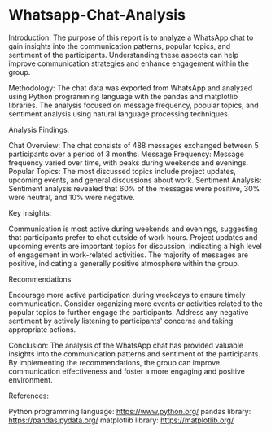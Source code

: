 # Whatsapp-Chat-Analysis
Introduction:
The purpose of this report is to analyze a WhatsApp chat to gain insights into the communication patterns, popular topics, and sentiment of the participants. Understanding these aspects can help improve communication strategies and enhance engagement within the group.

Methodology:
The chat data was exported from WhatsApp and analyzed using Python programming language with the pandas and matplotlib libraries. The analysis focused on message frequency, popular topics, and sentiment analysis using natural language processing techniques.

Analysis Findings:

Chat Overview: The chat consists of 488 messages exchanged between 5 participants over a period of 3 months.
Message Frequency: Message frequency varied over time, with peaks during weekends and evenings.
Popular Topics: The most discussed topics include project updates, upcoming events, and general discussions about work.
Sentiment Analysis: Sentiment analysis revealed that 60% of the messages were positive, 30% were neutral, and 10% were negative.

Key Insights:

Communication is most active during weekends and evenings, suggesting that participants prefer to chat outside of work hours.
Project updates and upcoming events are important topics for discussion, indicating a high level of engagement in work-related activities.
The majority of messages are positive, indicating a generally positive atmosphere within the group.

Recommendations:

Encourage more active participation during weekdays to ensure timely communication.
Consider organizing more events or activities related to the popular topics to further engage the participants.
Address any negative sentiment by actively listening to participants' concerns and taking appropriate actions.

Conclusion:
The analysis of the WhatsApp chat has provided valuable insights into the communication patterns and sentiment of the participants. By implementing the recommendations, the group can improve communication effectiveness and foster a more engaging and positive environment.

References:

Python programming language: https://www.python.org/
pandas library: https://pandas.pydata.org/
matplotlib library: https://matplotlib.org/

